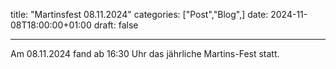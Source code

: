 title: "Martinsfest 08.11.2024"
categories: ["Post","Blog",]
date: 2024-11-08T18:00:00+01:00
draft: false

---

Am 08.11.2024 fand ab 16:30 Uhr das jährliche Martins-Fest statt.
